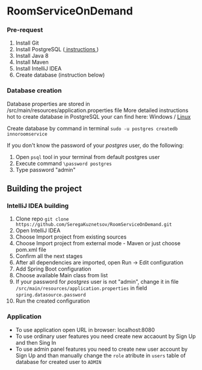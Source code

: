 # RoomServiceOnDemand

### Pre-request
1. Install Git
2. Install PostgreSQL (<a href="http://postgresguide.com/setup/install.html"> instructions </a>)
3. Install Java 8
4. Install Maven
5. Install IntelliJ IDEA
6. Create database (instruction below)

### Database creation
Database properties are stored in /src/main/resources/application.properties file 
More detailed instructions hot to create database in PostgreSQL your can find here: Windows / <a href="https://www.digitalocean.com/community/tutorials/postgresql-ubuntu-16-04-ru"> Linux </a>

Create database by command in terminal `sudo -u postgres createdb innoroomservice`

If you don't know the password of your *postgres* user, do the following:
1. Open `psql` tool in your terminal from default postgres user 
2. Execute command `\password postgres`
3. Type password "admin"


## Building the project  

### IntelliJ IDEA building
1. Clone repo `git clone https://github.com/SeregaKuznetsov/RoomServiceOnDemand.git`
2. Open IntelliJ IDEA
3. Choose Import project from existing sources
4. Choose Import project from external mode - Maven or just choose pom.xml file
5. Confirm all the next stages
6. After all dependencies are imported, open Run -> Edit configuration
7. Add Spring Boot configuration
8. Choose available Main class from list
9. If your password for *postgres* user is not "admin", change it in file  `/src/main/resources/application.properties` in field `spring.datasource.password`
10. Run the created configuration


### Application

- To use application open URL in browser: localhost:8080
- To use ordinary user features you need create new accaount by Sign Up and then Sing In
- To use admin panel features you need to create new user account by Sign Up and than manually change the `role` atribute in `users` table of database for created user to `ADMIN`
